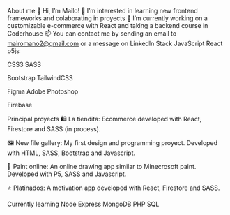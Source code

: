 About me
👋 Hi, I’m Mailo!
👀 I’m interested in learning new frontend frameworks and colaborating in proyects
🌱 I’m currently working on a customizable e-commerce with React and taking a backend course in Coderhouse
📫 You can contact me by sending an email to mairomano2@gmail.com or a message on LinkedIn
Stack
JavaScript React p5js

CSS3 SASS

Bootstrap TailwindCSS

Figma Adobe Photoshop

Firebase

Principal proyects
🛍 La tiendita: Ecommerce developed with React, Firestore and SASS (in process).

🖼 New file gallery: My first design and programming proyect. Developed with HTML, SASS, Bootstrap and Javascript.

🎨 Paint online: An online drawing app similar to Minecrosoft paint. Developed with P5, SASS and Javascript.

⭐ Platinados: A motivation app developed with React, Firestore and SASS.

Currently learning
Node Express MongoDB PHP SQL
